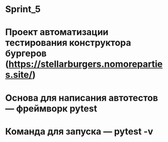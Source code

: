 # Sprint_5
# Проект автоматизации тестирования конструктора бургеров (https://stellarburgers.nomoreparties.site/)
# Основа для написания автотестов — фреймворк pytest
# Команда для запуска — pytest -v 
